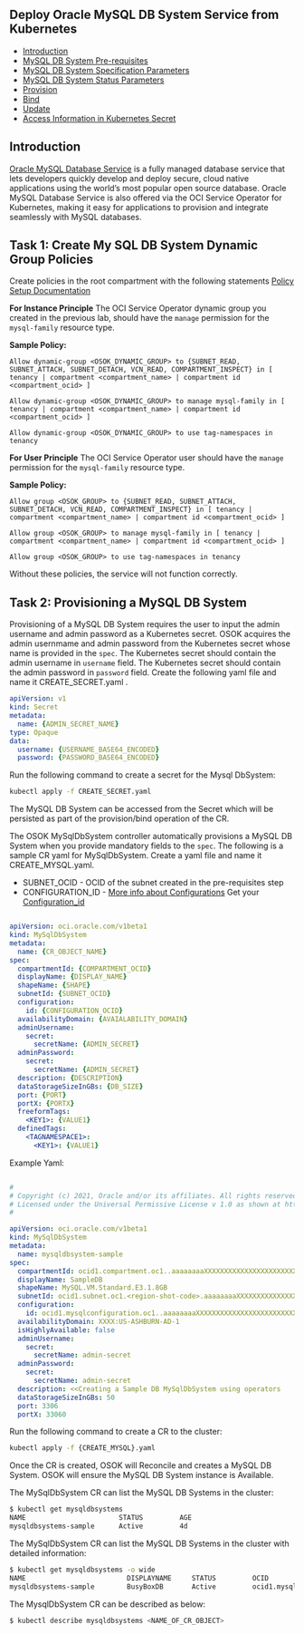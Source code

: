 
## Deploy Oracle MySQL DB System Service from Kubernetes

- [Introduction](#introduction)
- [MySQL DB System Pre-requisites](#pre-requisites-for-setting-up-mysql-dbsystems)
- [MySQL DB System Specification Parameters](#mysql-dbsystem-specification-parameters)
- [MySQL DB System Status Parameters](#mysql-dbsystem-status-parameters)
- [Provision](#provisioning-a-mysql-dbsystem)
- [Bind](#binding-to-an-existing-mysql-dbsystem)
- [Update](#updating-a-mysql-dbsystem)
- [Access Information in Kubernetes Secret](#access-information-in-kubernetes-secrets)

## Introduction

[Oracle MySQL Database Service](https://www.oracle.com/mysql/) is a fully managed database service that lets developers quickly develop and deploy secure, cloud native applications using the world’s most popular open source database. Oracle MySQL Database Service is also offered via the OCI Service Operator for Kubernetes, making it easy for applications to provision and integrate seamlessly with MySQL databases.


## Task 1: Create  My SQL DB System Dynamic Group Policies

Create policies in the root compartment with the following statements [Policy Setup Documentation](https://docs.oracle.com/en-us/iaas/mysql-database/doc/policy-details-mysql-database-service.html#GUID-2D9D3C84-07A3-4BEE-82C7-B5A72A943F53)

**For Instance Principle**
The OCI Service Operator dynamic group you created in the previous lab, should have the `manage` permission for the `mysql-family` resource type. 

**Sample Policy:**

```plain
Allow dynamic-group <OSOK_DYNAMIC_GROUP> to {SUBNET_READ, SUBNET_ATTACH, SUBNET_DETACH, VCN_READ, COMPARTMENT_INSPECT} in [ tenancy | compartment <compartment_name> | compartment id <compartment_ocid> ]
```
```plain
Allow dynamic-group <OSOK_DYNAMIC_GROUP> to manage mysql-family in [ tenancy | compartment <compartment_name> | compartment id <compartment_ocid> ]
```
```plain
Allow dynamic-group <OSOK_DYNAMIC_GROUP> to use tag-namespaces in tenancy
```

**For User Principle**
The OCI Service Operator user should have the `manage` permission for the `mysql-family` resource type. 

**Sample Policy:**

```plain
Allow group <OSOK_GROUP> to {SUBNET_READ, SUBNET_ATTACH, SUBNET_DETACH, VCN_READ, COMPARTMENT_INSPECT} in [ tenancy | compartment <compartment_name> | compartment id <compartment_ocid> ]
```
```plain
Allow group <OSOK_GROUP> to manage mysql-family in [ tenancy | compartment <compartment_name> | compartment id <compartment_ocid> ]
```
```plain
Allow group <OSOK_GROUP> to use tag-namespaces in tenancy
```


Without these policies, the service will not function correctly.

## Task 2: Provisioning a MySQL DB System

Provisioning of a MySQL DB System requires the user to input the admin username and admin password as a Kubernetes secret. OSOK acquires the admin usernmame and admin password from the Kubernetes secret whose name is provided in the `spec`. 
The Kubernetes secret should contain the admin username in `username` field. 
The Kubernetes secret should contain the admin password in `password` field. Create the following yaml file and name it CREATE_SECRET.yaml .

```yaml
apiVersion: v1
kind: Secret
metadata:
  name: {ADMIN_SECRET_NAME}
type: Opaque
data:
  username: {USERNAME_BASE64_ENCODED}
  password: {PASSWORD_BASE64_ENCODED}
```

Run the following command to create a secret for the Mysql DbSystem:
```sh
kubectl apply -f CREATE_SECRET.yaml
```

The MySQL DB System can be accessed from the Secret which will be persisted as part of the provision/bind operation of the CR.

The OSOK MySqlDbSystem controller automatically provisions a MySQL DB System when you provide mandatory fields to the `spec`. The following is a sample CR yaml for MySqlDbSystem. Create a yaml file and name it CREATE_MYSQL.yaml. 

- SUBNET_OCID - OCID of the subnet created in the pre-requisites step
- CONFIGURATION_ID - [More info about Configurations](https://docs.oracle.com/en-us/iaas/mysql-database/doc/db-systems.html#GUID-E2A83218-9700-4A49-B55D-987867D81871) Get your [Configuration_id](https://console.us-ashburn-1.oraclecloud.com/mysqlaas/configurations) 


```yaml

apiVersion: oci.oracle.com/v1beta1
kind: MySqlDbSystem
metadata:
  name: {CR_OBJECT_NAME}
spec:
  compartmentId: {COMPARTMENT_OCID}
  displayName: {DISPLAY_NAME}
  shapeName: {SHAPE}
  subnetId: {SUBNET_OCID}
  configuration:
    id: {CONFIGURATION_OCID}
  availabilityDomain: {AVAIALABILITY_DOMAIN}
  adminUsername:
    secret:
      secretName: {ADMIN_SECRET}
  adminPassword:
    secret:
      secretName: {ADMIN_SECRET}
  description: {DESCRIPTION}
  dataStorageSizeInGBs: {DB_SIZE}
  port: {PORT}
  portX: {PORTX}
  freeformTags:
    <KEY1>: {VALUE1}
  definedTags:
    <TAGNAMESPACE1>:
      <KEY1>: {VALUE1}

```
Example Yaml:

```yaml

#
# Copyright (c) 2021, Oracle and/or its affiliates. All rights reserved.
# Licensed under the Universal Permissive License v 1.0 as shown at http://oss.oracle.com/licenses/upl.
#

apiVersion: oci.oracle.com/v1beta1
kind: MySqlDbSystem
metadata:
  name: mysqldbsystem-sample
spec:
  compartmentId: ocid1.compartment.oc1..aaaaaaaaXXXXXXXXXXXXXXXXXXXXXXXXXXXXXXXXXXXXXXXX
  displayName: SampleDB
  shapeName: MySQL.VM.Standard.E3.1.8GB
  subnetId: ocid1.subnet.oc1.<region-shot-code>.aaaaaaaaXXXXXXXXXXXXXXXXXXXXXXXXXXXXXXXXXXXXXXXX
  configuration:
    id: ocid1.mysqlconfiguration.oc1..aaaaaaaaXXXXXXXXXXXXXXXXXXXXXXXXXXXXXXXXXXXXXXXX
  availabilityDomain: XXXX:US-ASHBURN-AD-1
  isHighlyAvailable: false
  adminUsername:
    secret:
      secretName: admin-secret
  adminPassword:
    secret:
      secretName: admin-secret
  description: <<Creating a Sample DB MySqlDbSystem using operators
  dataStorageSizeInGBs: 50
  port: 3306
  portX: 33060


```

Run the following command to create a CR to the cluster:
```sh
kubectl apply -f {CREATE_MYSQL}.yaml
```

Once the CR is created, OSOK will Reconcile and creates a MySQL DB System. OSOK will ensure the MySQL DB System instance is Available.

The MySqlDbSystem CR can list the MySQL DB Systems in the cluster: 
```sh
$ kubectl get mysqldbsystems
NAME                       STATUS         AGE
mysqldbsystems-sample      Active         4d
```

The MySqlDbSystem CR can list the MySQL DB Systems in the cluster with detailed information: 
```sh
$ kubectl get mysqldbsystems -o wide
NAME                         DISPLAYNAME     STATUS         OCID                                   AGE
mysqldbsystems-sample        BusyBoxDB       Active         ocid1.mysqldbsystem.oc1.iad.........   4d
```

The MysqlDbSystem CR can be described as below:
```sh
$ kubectl describe mysqldbsystems <NAME_OF_CR_OBJECT>
```
